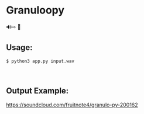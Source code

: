 # Granuloopy

🔊⇨ 🎊


## Usage:

```sh
$ python3 app.py input.wav
```

</br>

## Output Example:
https://soundcloud.com/fruitnote4/granulo-py-200162
